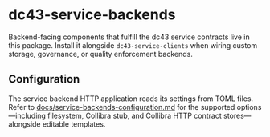 # dc43-service-backends

Backend-facing components that fulfill the dc43 service contracts live in this
package. Install it alongside `dc43-service-clients` when wiring custom storage,
governance, or quality enforcement backends.

## Configuration

The service backend HTTP application reads its settings from TOML files. Refer
to [docs/service-backends-configuration.md](../../docs/service-backends-configuration.md)
for the supported options—including filesystem, Collibra stub, and Collibra HTTP
contract stores—alongside editable templates.

